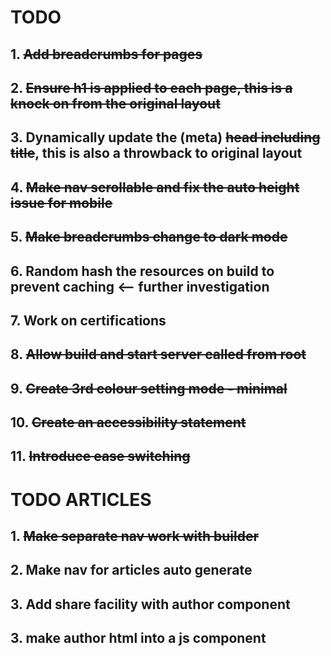 # TODO

## 1. ~~Add breadcrumbs for pages~~
## 2. ~~Ensure h1 is applied to each page, this is a knock on from the original layout~~
## 3. Dynamically update the (meta) ~~head including title~~, this is also a throwback to original layout
## 4. ~~Make nav scrollable and fix the auto height issue for mobile~~
## 5. ~~Make breadcrumbs change to dark mode~~
## 6. Random hash the resources on build to prevent caching <-- further investigation
## 7. Work on certifications
## 8. ~~Allow build and start server called from root~~
## 9. ~~Create 3rd colour setting mode - minimal~~ 
## 10. ~~Create an accessibility statement~~
## 11. ~~Introduce ease switching~~


# TODO ARTICLES
## 1. ~~Make separate nav work with builder~~
## 2. Make nav for articles auto generate
## 3. Add share facility with author component
## 3. make author html into a js component





